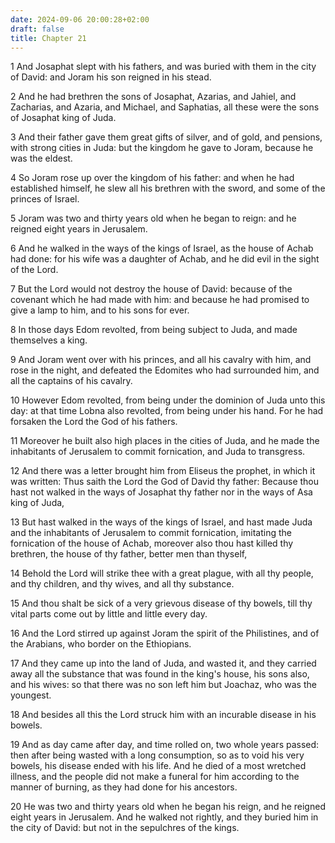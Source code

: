 ```yaml
---
date: 2024-09-06 20:00:28+02:00
draft: false
title: Chapter 21
---
```




1 And Josaphat slept with his fathers, and was buried with them in the city of David: and Joram his son reigned in his stead.

2 And he had brethren the sons of Josaphat, Azarias, and Jahiel, and Zacharias, and Azaria, and Michael, and Saphatias, all these were the sons of Josaphat king of Juda.

3 And their father gave them great gifts of silver, and of gold, and pensions, with strong cities in Juda: but the kingdom he gave to Joram, because he was the eldest.

4 So Joram rose up over the kingdom of his father: and when he had established himself, he slew all his brethren with the sword, and some of the princes of Israel.

5 Joram was two and thirty years old when he began to reign: and he reigned eight years in Jerusalem.

6 And he walked in the ways of the kings of Israel, as the house of Achab had done: for his wife was a daughter of Achab, and he did evil in the sight of the Lord.

7 But the Lord would not destroy the house of David: because of the covenant which he had made with him: and because he had promised to give a lamp to him, and to his sons for ever.

8 In those days Edom revolted, from being subject to Juda, and made themselves a king.

9 And Joram went over with his princes, and all his cavalry with him, and rose in the night, and defeated the Edomites who had surrounded him, and all the captains of his cavalry.

10 However Edom revolted, from being under the dominion of Juda unto this day: at that time Lobna also revolted, from being under his hand. For he had forsaken the Lord the God of his fathers.

11 Moreover he built also high places in the cities of Juda, and he made the inhabitants of Jerusalem to commit fornication, and Juda to transgress.

12 And there was a letter brought him from Eliseus the prophet, in which it was written: Thus saith the Lord the God of David thy father: Because thou hast not walked in the ways of Josaphat thy father nor in the ways of Asa king of Juda,

13 But hast walked in the ways of the kings of Israel, and hast made Juda and the inhabitants of Jerusalem to commit fornication, imitating the fornication of the house of Achab, moreover also thou hast killed thy brethren, the house of thy father, better men than thyself,

14 Behold the Lord will strike thee with a great plague, with all thy people, and thy children, and thy wives, and all thy substance.

15 And thou shalt be sick of a very grievous disease of thy bowels, till thy vital parts come out by little and little every day.

16 And the Lord stirred up against Joram the spirit of the Philistines, and of the Arabians, who border on the Ethiopians.

17 And they came up into the land of Juda, and wasted it, and they carried away all the substance that was found in the king's house, his sons also, and his wives: so that there was no son left him but Joachaz, who was the youngest.

18 And besides all this the Lord struck him with an incurable disease in his bowels.

19 And as day came after day, and time rolled on, two whole years passed: then after being wasted with a long consumption, so as to void his very bowels, his disease ended with his life. And he died of a most wretched illness, and the people did not make a funeral for him according to the manner of burning, as they had done for his ancestors.

20 He was two and thirty years old when he began his reign, and he reigned eight years in Jerusalem. And he walked not rightly, and they buried him in the city of David: but not in the sepulchres of the kings.

